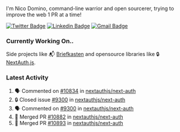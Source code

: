 
I'm Nico Domino, command-line warrior and open sourcerer, trying to improve the web 1 PR at a time!

[![Twitter Badge](https://img.shields.io/badge/-@ndom91-1ca0f1?style=flat-square&labelColor=1ca0f1&logo=twitter&logoColor=white&link=https://twitter.com/ndom91)](https://twitter.com/ndom91) [![Linkedin Badge](https://img.shields.io/badge/-ndom91-blue?style=flat-square&logo=Linkedin&logoColor=white&link=https://www.linkedin.com/in/ndom91/)](https://www.linkedin.com/in/ndom91/) [![Gmail Badge](https://img.shields.io/badge/-yo@ndo.dev-c14438?style=flat-square&logo=mail.ru&logoColor=white&link=mailto:yo@ndo.dev)](mailto:yo@ndo.dev)

### Currently Working On..

Side projects like 📬 [Briefkasten](https://briefkastenhq.com) and opensource libraries like 🔒 [NextAuth.js](https://github.com/nextauthjs/next-auth).

<!--START_SECTION_PROFILE_VIEWS:readme-info-->
<!--END_SECTION_PROFILE_VIEWS:readme-info-->

<!--START_SECTION_DAILY_COMMIT:readme-info-->
<!--END_SECTION_DAILY_COMMIT:readme-info-->

<!--START_SECTION_WEEKLY_COMMIT:readme-info-->
<!--END_SECTION_WEEKLY_COMMIT:readme-info-->

### Latest Activity

<!--START_SECTION:activity-->
1. 🗣 Commented on [#10834](https://github.com/nextauthjs/next-auth/pull/10834#issuecomment-2114687400) in [nextauthjs/next-auth](https://github.com/nextauthjs/next-auth)
2. 🔒 Closed issue [#9300](https://github.com/nextauthjs/next-auth/issues/9300) in [nextauthjs/next-auth](https://github.com/nextauthjs/next-auth)
3. 🗣 Commented on [#9300](https://github.com/nextauthjs/next-auth/issues/9300#issuecomment-2114680656) in [nextauthjs/next-auth](https://github.com/nextauthjs/next-auth)
4. 🎉 Merged PR [#10882](https://github.com/nextauthjs/next-auth/pull/10882) in [nextauthjs/next-auth](https://github.com/nextauthjs/next-auth)
5. 🎉 Merged PR [#10893](https://github.com/nextauthjs/next-auth/pull/10893) in [nextauthjs/next-auth](https://github.com/nextauthjs/next-auth)
<!--END_SECTION:activity-->
